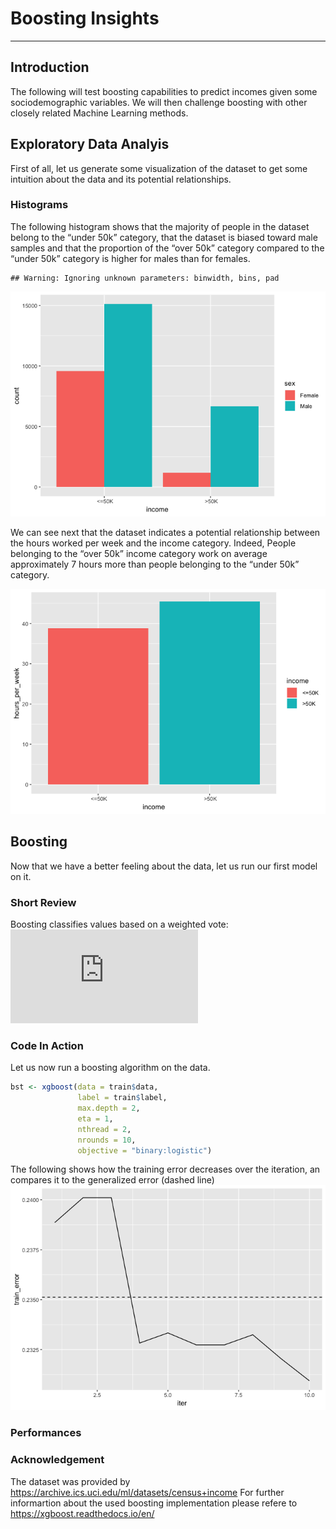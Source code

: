 Boosting Insights
================

-----

## Introduction

The following will test boosting capabilities to predict incomes given
some sociodemographic variables. We will then challenge boosting with
other closely related Machine Learning methods.

## Exploratory Data Analyis

First of all, let us generate some visualization of the dataset to get
some intuition about the data and its potential relationships.

### Histograms

The following histogram shows that the majority of people in the dataset
belong to the “under 50k” category, that the dataset is biased toward
male samples and that the proportion of the “over 50k” category compared
to the “under 50k” category is higher for males than for females.

    ## Warning: Ignoring unknown parameters: binwidth, bins, pad

![](test_files/figure-gfm/eda_1-1.png)<!-- -->

We can see next that the dataset indicates a potential relationship
between the hours worked per week and the income category. Indeed,
People belonging to the “over 50k” income category work on average
approximately 7 hours more than people belonging to the “under 50k”
category.

![](test_files/figure-gfm/eda_2-1.png)<!-- -->

## Boosting

Now that we have a better feeling about the data, let us run our first
model on it.

### Short Review

Boosting classifies values based on a weighted vote:
![H(x)=sign(\\sum\_{t=1}^T\\alpha\_th\_t(x))](https://latex.codecogs.com/png.latex?H%28x%29%3Dsign%28%5Csum_%7Bt%3D1%7D%5ET%5Calpha_th_t%28x%29%29
"H(x)=sign(\\sum_{t=1}^T\\alpha_th_t(x))")

### Code In Action

Let us now run a boosting algorithm on the data.

``` r
bst <- xgboost(data = train$data, 
               label = train$label, 
               max.depth = 2, 
               eta = 1, 
               nthread = 2, 
               nrounds = 10, 
               objective = "binary:logistic")
```

The following shows how the training error decreases over the iteration,
an compares it to the generalized error (dashed line)
![](test_files/figure-gfm/boosting_visualize-1.png)<!-- -->

### Performances

### Acknowledgement

The dataset was provided by
<https://archive.ics.uci.edu/ml/datasets/census+income> For further
informartion about the used boosting implementation please refere to
<https://xgboost.readthedocs.io/en/>
